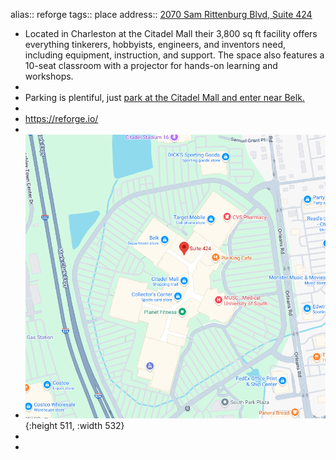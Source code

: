 alias:: reforge
tags:: place
address:: [2070 Sam Rittenburg Blvd, Suite 424](https://www.google.com/maps/place/2070+Sam+Rittenberg+Blvd+Suite+424,+Charleston,+SC+29407)

- Located in Charleston at the Citadel Mall their 3,800 sq ft facility offers everything tinkerers, hobbyists, engineers, and inventors need, including equipment, instruction, and support. The space also features a 10-seat classroom with a projector for hands-on learning and workshops.
-
- Parking is plentiful, just [park at the Citadel Mall and enter near Belk.](https://www.google.com/maps/place/2070+Sam+Rittenberg+Blvd+Suite+424,+Charleston,+SC+29407)
-
- https://reforge.io/
-
- ![reforge-map.png](../assets/reforge-map_1726058954450_0.png){:height 511, :width 532}
-
-